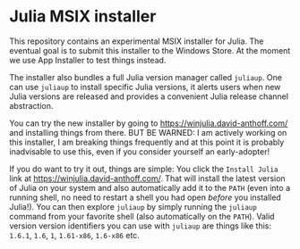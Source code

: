 # Julia MSIX installer

This repository contains an experimental MSIX installer for Julia. The eventual goal is to submit this installer to the Windows Store. At the moment we use App Installer to test things instead.

The installer also bundles a full Julia version manager called `juliaup`. One can use `juliaup` to install specific Julia versions, it alerts users when new Julia versions are released and provides a convenient Julia release channel abstraction.

You can try the new installer by going to https://winjulia.david-anthoff.com/ and installing things from there. BUT BE WARNED: I am actively working on this installer, I am breaking things frequently and at this point it is probably inadvisable to use this, even if you consider yourself an early-adopter!

If you do want to try it out, things are simple: You click the `Install Julia` link at https://winjulia.david-anthoff.com/. That will install the latest version of Julia on your system and also automatically add it to the `PATH` (even into a running shell, no need to restart a shell you had open _before_ you installed Julia!). You can then explore `juliaup` by simply running the `juliaup` command from your favorite shell (also automatically on the `PATH`). Valid version version identifiers you can use with `juliaup` are things like this: `1.6.1`, `1.6`, `1`, `1.61-x86`, `1.6-x86` etc.
